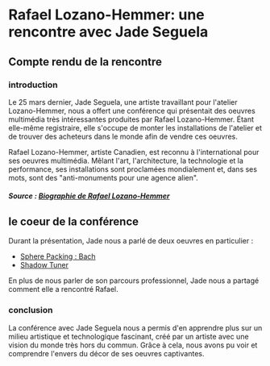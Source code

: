 # Rafael Lozano-Hemmer: une rencontre avec Jade Seguela

## Compte rendu de la rencontre

### introduction
Le 25 mars dernier, Jade Seguela, une artiste travaillant pour l'atelier Lozano-Hemmer, nous a offert une conférence qui présentait des oeuvres multimédia très intéressantes produites par Rafael Lozano-Hemmer. Étant elle-même registraire, elle s'occupe de monter les installations de l'atelier et de trouver des acheteurs dans le monde afin de vendre ces oeuvres.

Rafael Lozano-Hemmer, artiste Canadien, est reconnu à l'international pour ses oeuvres multimédia. Mêlant l'art, l'architecture, la technologie et la performance, ses installations sont proclamées mondialement et, dans ses mots, sont des "anti-monuments pour une agence alien".

##### *Source : [Biographie de Rafael Lozano-Hemmer](https://www.lozano-hemmer.com/bio.php)*



## le coeur de la conférence
Durant la présentation, Jade nous a parlé de deux oeuvres en particulier : 
- [Sphere Packing : Bach](https://www.lozano-hemmer.com/sphere_packing_bach.php)
- [Shadow Tuner](https://www.lozano-hemmer.com/shadow_tuner.php)

En plus de nous parler de son parcours professionnel, Jade nous a partagé comment elle a rencontré Rafael. 

### conclusion
La conférence avec Jade Seguela nous a permis d'en apprendre plus sur un milieu artistique et technologique fascinant, créé par un artiste avec une vision du monde très hors du commun. Grâce à cela, nous avons pu voir et comprendre l'envers du décor de ses oeuvres captivantes.
